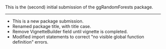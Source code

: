 This is the (second) initial submission of the ggRandomForests package.

--------------------------------------------------------------------------------

* This is a new package submission.
* Renamed package title, with title case.
* Remove VignetteBuilder field until vignette is completed.
* Modified import statements to correct "no visible global function definition" errors.
